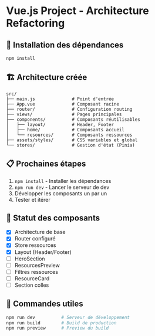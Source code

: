 # Vue.js Project - Architecture Refactoring

## 🚀 Installation des dépendances

```bash
npm install
```

## 🏗️ Architecture créée

```
src/
├── main.js              # Point d'entrée
├── App.vue              # Composant racine  
├── router/              # Configuration routing
├── views/               # Pages principales
├── components/          # Composants réutilisables
│   ├── layout/          # Header, Footer
│   ├── home/            # Composants accueil
│   └── resources/       # Composants ressources
├── assets/styles/       # CSS variables et global
└── stores/              # Gestion d'état (Pinia)
```

## 📋 Prochaines étapes

1. `npm install` - Installer les dépendances
2. `npm run dev` - Lancer le serveur de dev
3. Développer les composants un par un
4. Tester et itérer

## 🎯 Statut des composants

- [x] Architecture de base
- [x] Router configuré
- [x] Store ressources
- [x] Layout (Header/Footer)
- [ ] HeroSection 
- [ ] ResourcesPreview
- [ ] Filtres ressources
- [ ] ResourceCard
- [ ] Section colles

## 🔧 Commandes utiles

```bash
npm run dev          # Serveur de développement
npm run build        # Build de production
npm run preview      # Preview du build
```
